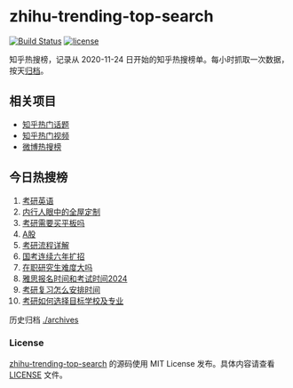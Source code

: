 # zhihu-trending-top-search

[![Build Status](https://github.com/justjavac/zhihu-trending-top-search/workflows/ci/badge.svg?branch=main)](https://github.com/justjavac/zhihu-trending-top-search/actions)
[![license](https://img.shields.io/github/license/justjavac/zhihu-trending-top-search)](https://github.com/justjavac/zhihu-trending-top-search/blob/main/LICENSE)

知乎热搜榜，记录从 2020-11-24 日开始的知乎热搜榜单。每小时抓取一次数据，按天[归档](./archives)。

## 相关项目

- [知乎热门话题](https://github.com/justjavac/zhihu-trending-hot-questions)
- [知乎热门视频](https://github.com/justjavac/zhihu-trending-hot-video)
- [微博热搜榜](https://github.com/justjavac/weibo-trending-hot-search)

## 今日热搜榜

<!-- BEGIN -->
<!-- 最后更新时间 Sun Nov 26 2023 04:06:58 GMT+0800 (China Standard Time) -->

1. [考研英语](https://www.zhihu.com/search?q=%E8%80%83%E7%A0%94%E8%8B%B1%E8%AF%AD)
1. [内行人眼中的全屋定制](https://www.zhihu.com/search?q=%E5%86%85%E8%A1%8C%E4%BA%BA%E7%9C%BC%E4%B8%AD%E7%9A%84%E5%85%A8%E5%B1%8B%E5%AE%9A%E5%88%B6)
1. [考研需要买平板吗](https://www.zhihu.com/search?q=%E8%80%83%E7%A0%94%E9%9C%80%E8%A6%81%E4%B9%B0%E5%B9%B3%E6%9D%BF%E5%90%97)
1. [A股](https://www.zhihu.com/search?q=A%E8%82%A1)
1. [考研流程详解](https://www.zhihu.com/search?q=%E8%80%83%E7%A0%94%E6%B5%81%E7%A8%8B%E8%AF%A6%E8%A7%A3)
1. [国考连续六年扩招](https://www.zhihu.com/search?q=%E5%9B%BD%E8%80%83%E8%BF%9E%E7%BB%AD%E5%85%AD%E5%B9%B4%E6%89%A9%E6%8B%9B)
1. [在职研究生难度大吗](https://www.zhihu.com/search?q=%E5%9C%A8%E8%81%8C%E7%A0%94%E7%A9%B6%E7%94%9F%E9%9A%BE%E5%BA%A6%E5%A4%A7%E5%90%97)
1. [雅思报名时间和考试时间2024](https://www.zhihu.com/search?q=%E9%9B%85%E6%80%9D%E6%8A%A5%E5%90%8D%E6%97%B6%E9%97%B4%E5%92%8C%E8%80%83%E8%AF%95%E6%97%B6%E9%97%B42024)
1. [考研复习怎么安排时间](https://www.zhihu.com/search?q=%E8%80%83%E7%A0%94%E5%A4%8D%E4%B9%A0%E6%80%8E%E4%B9%88%E5%AE%89%E6%8E%92%E6%97%B6%E9%97%B4)
1. [考研如何选择目标学校及专业](https://www.zhihu.com/search?q=%E8%80%83%E7%A0%94%E5%A6%82%E4%BD%95%E9%80%89%E6%8B%A9%E7%9B%AE%E6%A0%87%E5%AD%A6%E6%A0%A1%E5%8F%8A%E4%B8%93%E4%B8%9A)

<!-- END -->

历史归档 [./archives](./archives)

### License

[zhihu-trending-top-search](https://github.com/justjavac/zhihu-trending-top-search) 的源码使用 MIT License
发布。具体内容请查看 [LICENSE](./LICENSE) 文件。
